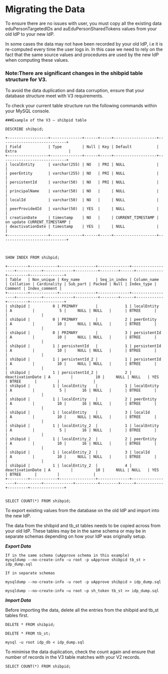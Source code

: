 ---
---

# Migrating the Data

To ensure there are no issues with user, you must copy all the existing data eduPersonTargetedIDs and auEduPersonSharedTokens values from your old IdP to your new IdP.

In some cases the data may not have been recorded by your old IdP, i.e it is re-computed every time the user logs in. In this case we need to rely on the fact that the same source values and procedures are used by the new IdP when computing these values.


### Note:There are significant changes in the shibpid table structure for V3. To avoid the data duplication and data corruption, ensure that your database structure meet with V3 requirements.

To check your current table structure run the following commands within your MySQL console.

```
###Example of the V3 – shibpid table

DESCRIBE shibpid; 

+------------------+--------------+------+-----+-------------------+-----------------------------+| Field            | Type         | Null | Key | Default           | Extra                       |+------------------+--------------+------+-----+-------------------+-----------------------------+| localEntity      | varchar(255) | NO   | PRI | NULL              |                             || peerEntity       | varchar(255) | NO   | PRI | NULL              |                             || persistentId     | varchar(50)  | NO   | PRI | NULL              |                             || principalName    | varchar(50)  | NO   |     | NULL              |                             || localId          | varchar(50)  | NO   |     | NULL              |                             || peerProvidedId   | varchar(50)  | YES  |     | NULL              |                             || creationDate     | timestamp    | NO   |     | CURRENT_TIMESTAMP | on update CURRENT_TIMESTAMP || deactivationDate | timestamp    | YES  |     | NULL              |                             |
+------------------+--------------+------+-----+-------------------+-----------------------------+



SHOW INDEX FROM shibpid;
+---------+------------+----------------+--------------+------------------+-----------+-------------+----------+--------+------+------------+---------+---------------+| Table   | Non_unique | Key_name       | Seq_in_index | Column_name      | Collation | Cardinality | Sub_part | Packed | Null | Index_type | Comment | Index_comment |+---------+------------+----------------+--------------+------------------+-----------+-------------+----------+--------+------+------------+---------+---------------+| shibpid |          0 | PRIMARY        |            1 | localEntity      | A         |           5 |     NULL | NULL   |      | BTREE      |         |               || shibpid |          0 | PRIMARY        |            2 | peerEntity       | A         |          10 |     NULL | NULL   |      | BTREE      |         |               || shibpid |          0 | PRIMARY        |            3 | persistentId     | A         |          10 |     NULL | NULL   |      | BTREE      |         |               || shibpid |          1 | persistentId   |            1 | persistentId     | A         |          10 |     NULL | NULL   |      | BTREE      |         |               || shibpid |          1 | persistentId_2 |            1 | persistentId     | A         |          10 |     NULL | NULL   |      | BTREE      |         |               || shibpid |          1 | persistentId_2 |            2 | deactivationDate | A         |          10 |     NULL | NULL   | YES  | BTREE      |         |               || shibpid |          1 | localEntity    |            1 | localEntity      | A         |           5 |       16 | NULL   |      | BTREE      |         |               || shibpid |          1 | localEntity    |            2 | peerEntity       | A         |          10 |       16 | NULL   |      | BTREE      |         |               || shibpid |          1 | localEntity    |            3 | localId          | A         |          10 |     NULL | NULL   |      | BTREE      |         |               || shibpid |          1 | localEntity_2  |            1 | localEntity      | A         |           5 |       16 | NULL   |      | BTREE      |         |               || shibpid |          1 | localEntity_2  |            2 | peerEntity       | A         |          10 |       16 | NULL   |      | BTREE      |         |               || shibpid |          1 | localEntity_2  |            3 | localId          | A         |          10 |     NULL | NULL   |      | BTREE      |         |               || shibpid |          1 | localEntity_2  |            4 | deactivationDate | A         |          10 |     NULL | NULL   | YES  | BTREE      |         |               |+---------+------------+----------------+--------------+------------------+-----------+-------------+----------+--------+------+------------+---------+---------------+SELECT COUNT(*) FROM shibpid;
```

To export existing values from the database on the old IdP and import into the new IdP.

The data from the shibpid and tb_st tables needs to be copied across from your old IdP. These tables may be in the same schema or may be in separate schemas depending on how your IdP was originally setup.

***Export Data***

```
If in the same schema (uApprove schema in this example)
mysqldump --no-create-info -u root -p uApprove shibpid tb_st > idp_dump.sql

If in separate schemas

mysqldump --no-create-info -u root -p uApprove shibpid > idp_dump.sql

mysqldump --no-create-info –u root –p sh_token tb_st >> idp_dump.sql

```
***Import Data***

Before importing the data, delete all the entries from the shibpid and tb_st tables first.


```
DELETE * FROM shibpid;

DELETE * FROM tb_st;

mysql -u root idp_db < idp_dump.sql

```
To minimise the data duplication, check the count again and ensure that number of records in the V3 table matches with your V2 records.

```
SELECT COUNT(*) FROM shibpid;

```










